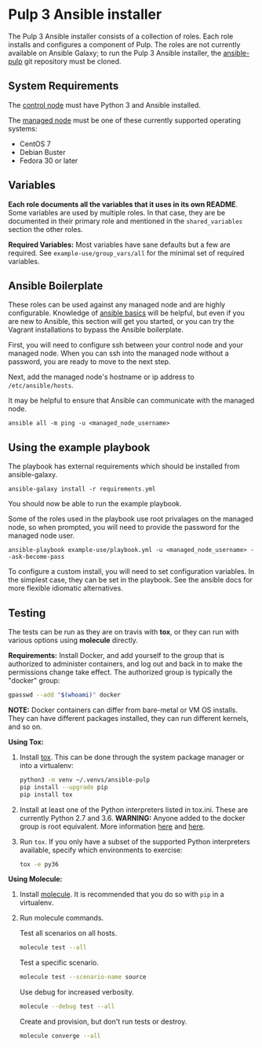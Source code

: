 Pulp 3 Ansible installer
========================

The Pulp 3 Ansible installer consists of a collection of roles. Each role installs and configures a
component of Pulp. The roles are not currently available on Ansible Galaxy; to run the Pulp 3
Ansible installer, the [ansible-pulp](https://github.com/pulp/ansible-pulp) git repository must
be cloned.

System Requirements
-------------------

The [control node](https://docs.ansible.com/ansible/2.5/network/getting_started/basic_concepts.html#control-node)
must have Python 3 and Ansible installed.

The [managed node](https://docs.ansible.com/ansible/2.5/network/getting_started/basic_concepts.html#managed-nodes)
must be one of these currently supported operating systems:
* CentOS 7
* Debian Buster
* Fedora 30 or later

Variables
---------

**Each role documents all the variables that it uses in its own README**. Some variables are
used by multiple roles. In that case, they are be documented in their primary role and mentioned in
the `shared_variables` section the other roles.

**Required Variables:**
Most variables have sane defaults but a few are required. See ``example-use/group_vars/all`` for
the minimal set of required variables.


Ansible Boilerplate
-----------------

These roles can be used against any managed node and are highly configurable.  Knowledge of
[ansible basics](https://docs.ansible.com/ansible/2.5/user_guide/intro_getting_started.html) will
be helpful, but even if you are new to Ansible, this section will get you started, or you can try
the Vagrant installations to bypass the Ansible boilerplate.

First, you will need to configure ssh between your control node and your managed node. When you can
ssh into the managed node without a password, you are ready to move to the next step.

Next, add the managed node's hostname or ip address to `/etc/ansible/hosts`.

It may be helpful to ensure that Ansible can communicate with the managed node.

```
ansible all -m ping -u <managed_node_username>
```

Using the example playbook
--------------------------

The playbook has external requirements which should be installed from ansible-galaxy.

```
ansible-galaxy install -r requirements.yml
```

You should now be able to run the example playbook.

Some of the roles used in the playbook use root privalages on the managed node, so when prompted,
you will need to provide the password for the managed node user.

```
ansible-playbook example-use/playbook.yml -u <managed_node_username> --ask-become-pass
```

To configure a custom install, you will need to set configuration variables. In the simplest case,
they can be set in the playbook. See the ansible docs for more flexible idiomatic alternatives.


Testing
-------

The tests can be run as they are on travis with **tox**, or they can run with various options using
**molecule** directly.

**Requirements:**
Install Docker, and add yourself to the group that is authorized to
administer containers, and log out and back in to make the permissions change
take effect. The authorized group is typically the "docker" group:

```bash
gpasswd --add "$(whoami)" docker
```

**NOTE:** Docker containers can differ from bare-metal or VM OS installs.
They can have different packages installed, they can run different kernels,
and so on.

**Using Tox:**

1. Install [tox](https://tox.readthedocs.io/en/latest/). This can be done
   through the system package manager or into a virtualenv:

   ```bash
   python3 -m venv ~/.venvs/ansible-pulp
   pip install --upgrade pip
   pip install tox
   ```
2. Install at least one of the Python interpreters listed in tox.ini. These are
   currently Python 2.7 and 3.6.
   **WARNING:** Anyone added to the docker group is root equivalent. More
   information [here](https://github.com/docker/docker/issues/9976) and
   [here](https://docs.docker.com/engine/security/security/).

4. Run `tox`. If you only have a subset of the supported Python interpreters
   available, specify which environments to exercise:

   ```bash
   tox -e py36
   ```

**Using Molecule:**

1. Install [molecule](https://molecule.readthedocs.io/en/latest/). It is recommended that you do so
   with `pip` in a virtualenv.
2. Run molecule commands.

   Test all scenarios on all hosts.
   ```bash
   molecule test --all
   ```

   Test a specific scenario.
   ```bash
   molecule test --scenario-name source
   ```

   Use debug for increased verbosity.
   ```bash
   molecule --debug test --all
   ```

   Create and provision, but don't run tests or destroy.
   ```bash
   molecule converge --all
   ```
